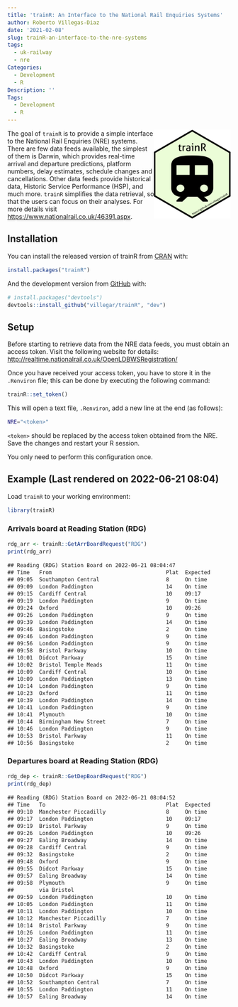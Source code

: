 ```yaml
---
title: 'trainR: An Interface to the National Rail Enquiries Systems'
author: Roberto Villegas-Diaz
date: '2021-02-08'
slug: trainR-an-interface-to-the-nre-systems
tags:
  - uk-railway
  - nre
Categories:
  - Development
  - R
Description: ''
Tags:
  - Development
  - R
---
```


<img src="https://raw.githubusercontent.com/villegar/trainR/main/inst/images/logo.png" alt="logo" align="right" height=200px/>

The goal of `trainR` is to provide a simple interface to the 
National Rail Enquiries (NRE) systems. There are few data feeds 
available, the simplest of them is Darwin, which provides real-time 
arrival and departure predictions, platform numbers, delay estimates, 
schedule changes and cancellations. Other data feeds provide historical 
data, Historic Service Performance (HSP), and much more. `trainR` 
simplifies the data retrieval, so that the users can focus on their 
analyses. For more details visit 
https://www.nationalrail.co.uk/46391.aspx.

## Installation

You can install the released version of trainR from [CRAN](https://CRAN.R-project.org) with:

``` r
install.packages("trainR")
```

And the development version from [GitHub](https://github.com/) with:

``` r
# install.packages("devtools")
devtools::install_github("villegar/trainR", "dev")
```

## Setup
Before starting to retrieve data from the NRE data feeds, you must obtain an access token. 
Visit the following website for details: http://realtime.nationalrail.co.uk/OpenLDBWSRegistration/

Once you have received your access token, you have to store it in the `.Renviron` file; this can be 
done by executing the following command:


```r
trainR::set_token()
```

This will open a text file, `.Renviron`, add a new line at the end (as follows):

```bash
NRE="<token>"
```

`<token>` should be replaced by the access token obtained from the NRE. Save the changes and restart 
your R session.

You only need to perform this configuration once.

## Example (Last rendered on 2022-06-21 08:04)

Load `trainR` to your working environment:

```r
library(trainR)
```

### Arrivals board at Reading Station (RDG)


```r
rdg_arr <- trainR::GetArrBoardRequest("RDG")
print(rdg_arr)
```

```
## Reading (RDG) Station Board on 2022-06-21 08:04:47
## Time   From                                    Plat  Expected
## 09:05  Southampton Central                     8     On time
## 09:09  London Paddington                       14    On time
## 09:15  Cardiff Central                         10    09:17
## 09:19  London Paddington                       9     On time
## 09:24  Oxford                                  10    09:26
## 09:26  London Paddington                       9     On time
## 09:39  London Paddington                       14    On time
## 09:46  Basingstoke                             2     On time
## 09:46  London Paddington                       9     On time
## 09:56  London Paddington                       9     On time
## 09:58  Bristol Parkway                         10    On time
## 10:01  Didcot Parkway                          15    On time
## 10:02  Bristol Temple Meads                    11    On time
## 10:09  Cardiff Central                         10    On time
## 10:09  London Paddington                       13    On time
## 10:14  London Paddington                       9     On time
## 10:23  Oxford                                  11    On time
## 10:39  London Paddington                       14    On time
## 10:41  London Paddington                       9     On time
## 10:41  Plymouth                                10    On time
## 10:44  Birmingham New Street                   7     On time
## 10:46  London Paddington                       9     On time
## 10:53  Bristol Parkway                         11    On time
## 10:56  Basingstoke                             2     On time
```

### Departures board at Reading Station (RDG)


```r
rdg_dep <- trainR::GetDepBoardRequest("RDG")
print(rdg_dep)
```

```
## Reading (RDG) Station Board on 2022-06-21 08:04:52
## Time   To                                      Plat  Expected
## 09:10  Manchester Piccadilly                   8     On time
## 09:17  London Paddington                       10    09:17
## 09:19  Bristol Parkway                         9     On time
## 09:26  London Paddington                       10    09:26
## 09:27  Ealing Broadway                         14    On time
## 09:28  Cardiff Central                         9     On time
## 09:32  Basingstoke                             2     On time
## 09:48  Oxford                                  9     On time
## 09:55  Didcot Parkway                          15    On time
## 09:57  Ealing Broadway                         14    On time
## 09:58  Plymouth                                9     On time
##        via Bristol                             
## 09:59  London Paddington                       10    On time
## 10:05  London Paddington                       11    On time
## 10:11  London Paddington                       10    On time
## 10:12  Manchester Piccadilly                   7     On time
## 10:14  Bristol Parkway                         9     On time
## 10:26  London Paddington                       11    On time
## 10:27  Ealing Broadway                         13    On time
## 10:32  Basingstoke                             2     On time
## 10:42  Cardiff Central                         9     On time
## 10:43  London Paddington                       10    On time
## 10:48  Oxford                                  9     On time
## 10:50  Didcot Parkway                          15    On time
## 10:52  Southampton Central                     7     On time
## 10:55  London Paddington                       11    On time
## 10:57  Ealing Broadway                         14    On time
```
